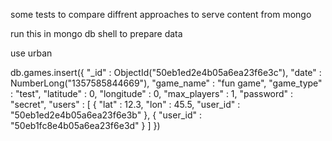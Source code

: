 some tests to compare diffrent approaches to serve content from mongo

run this in mongo db shell to prepare data

use urban

db.games.insert({ "_id" : ObjectId("50eb1ed2e4b05a6ea23f6e3c"), "date" : NumberLong("1357585844669"), "game_name" : "fun game", "game_type" : "test", "latitude" : 0, "longitude" : 0, "max_players" : 1, "password" : "secret", "users" : [ { "lat" : 12.3, "lon" : 45.5, "user_id" : "50eb1ed2e4b05a6ea23f6e3b" }, { "user_id" : "50eb1fc8e4b05a6ea23f6e3d" } ] })

